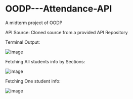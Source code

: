 # OODP---Attendance-API
A midterm project of OODP 

API Source: Cloned source from a provided API Repository

Terminal Output:


![image](https://github.com/cyberCy14/OODP---Attendance-API/assets/115476363/9dbb30f6-bed5-4e60-b8e5-5b3c5736a8b5)

Fetching All students info by Sections:


![image](https://github.com/cyberCy14/OODP---Attendance-API/assets/115476363/d564cbef-08ba-4125-92ab-8c925183842f)

Fetching One student info:


![image](https://github.com/cyberCy14/OODP---Attendance-API/assets/115476363/6b377df0-ec59-4a64-b4eb-6e5897dd4a0b)
